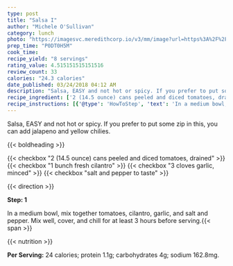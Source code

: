 ```yaml
---
type: post
title: "Salsa I"
author: "Michele O'Sullivan"
category: lunch
photo: "https://imagesvc.meredithcorp.io/v3/mm/image?url=https%3A%2F%2Fimages.media-allrecipes.com%2Fuserphotos%2F8288977.jpg"
prep_time: "P0DT0H5M"
cook_time: 
recipe_yield: "8 servings"
rating_value: 4.515151515151516
review_count: 33
calories: "24.3 calories"
date_published: 03/24/2018 04:12 AM
description: "Salsa, EASY and not hot or spicy. If you prefer to put some zip in this, you can add jalapeno and yellow chilies."
recipe_ingredient: ['2 (14.5 ounce) cans peeled and diced tomatoes, drained', '1 bunch fresh cilantro', '3 cloves garlic, minced', 'salt and pepper to taste']
recipe_instructions: [{'@type': 'HowToStep', 'text': 'In a medium bowl, mix together tomatoes, cilantro, garlic, and salt and pepper. Mix well, cover, and chill for at least 3 hours before serving.\n'}]
---
```


Salsa, EASY and not hot or spicy. If you prefer to put some zip in this, you can add jalapeno and yellow chilies. 

{{< boldheading >}}

{{< checkbox "2 (14.5 ounce) cans peeled and diced tomatoes, drained" >}}
{{< checkbox "1 bunch fresh cilantro" >}}
{{< checkbox "3 cloves garlic, minced" >}}
{{< checkbox "salt and pepper to taste" >}}


{{< direction >}}

**Step: 1**

In a medium bowl, mix together tomatoes, cilantro, garlic, and salt and pepper. Mix well, cover, and chill for at least 3 hours before serving.{{< span >}}

{{< nutrition >}}

**Per Serving:** 24 calories; protein 1.1g; carbohydrates 4g; sodium 162.8mg.